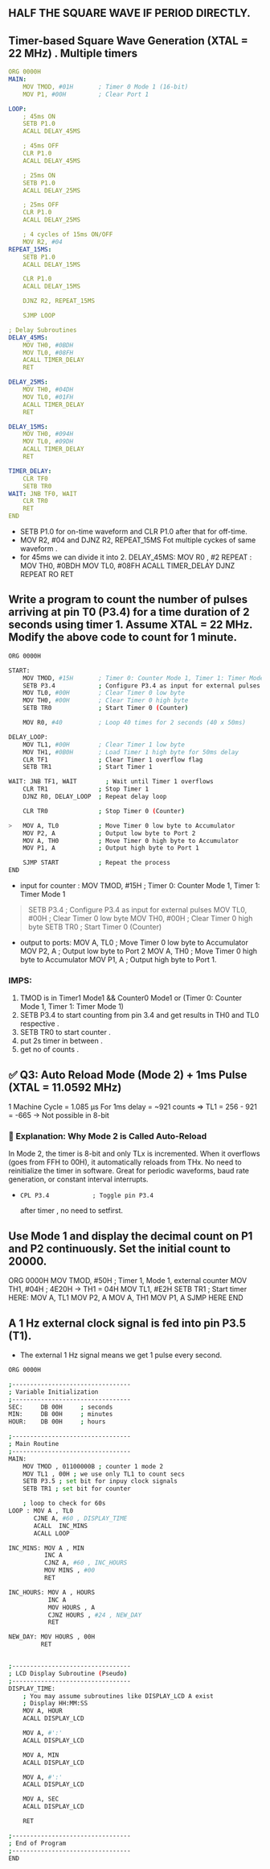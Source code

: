 ## HALF THE SQUARE WAVE IF PERIOD DIRECTLY. 

## Timer-based Square Wave Generation (XTAL = 22 MHz)  . Multiple timers
```yml
ORG 0000H
MAIN:
    MOV TMOD, #01H       ; Timer 0 Mode 1 (16-bit)
    MOV P1, #00H         ; Clear Port 1

LOOP:
    ; 45ms ON
    SETB P1.0
    ACALL DELAY_45MS

    ; 45ms OFF
    CLR P1.0
    ACALL DELAY_45MS

    ; 25ms ON
    SETB P1.0
    ACALL DELAY_25MS

    ; 25ms OFF
    CLR P1.0
    ACALL DELAY_25MS

    ; 4 cycles of 15ms ON/OFF
    MOV R2, #04
REPEAT_15MS:
    SETB P1.0
    ACALL DELAY_15MS

    CLR P1.0
    ACALL DELAY_15MS

    DJNZ R2, REPEAT_15MS

    SJMP LOOP

; Delay Subroutines
DELAY_45MS:
    MOV TH0, #0BDH
    MOV TL0, #08FH
    ACALL TIMER_DELAY
    RET

DELAY_25MS:
    MOV TH0, #04DH
    MOV TL0, #01FH
    ACALL TIMER_DELAY
    RET

DELAY_15MS:
    MOV TH0, #094H
    MOV TL0, #09DH
    ACALL TIMER_DELAY
    RET

TIMER_DELAY:
    CLR TF0
    SETB TR0
WAIT: JNB TF0, WAIT
    CLR TR0
    RET
END

```

-  SETB P1.0 for on-time waveform and CLR P1.0 after that for off-time.
-   MOV R2, #04
and DJNZ R2, REPEAT_15MS
Fot multiple cyckes of same waveform .
- for 45ms we can divide it into 2.
DELAY_45MS:
    MOV R0 , #2
REPEAT :  
    MOV TH0, #0BDH
    MOV TL0, #08FH
    ACALL TIMER_DELAY
    DJNZ REPEAT RO
    RET

## Write a program to count the number of pulses arriving at pin T0 (P3.4) for a time duration of 2 seconds using timer 1. Assume XTAL = 22 MHz. Modify the above code to count for 1 minute.
```sh 
ORG 0000H

START:
    MOV TMOD, #15H       ; Timer 0: Counter Mode 1, Timer 1: Timer Mode 1
    SETB P3.4            ; Configure P3.4 as input for external pulses
    MOV TL0, #00H        ; Clear Timer 0 low byte
    MOV TH0, #00H        ; Clear Timer 0 high byte
    SETB TR0             ; Start Timer 0 (Counter)

    MOV R0, #40          ; Loop 40 times for 2 seconds (40 x 50ms)

DELAY_LOOP:
    MOV TL1, #00H        ; Clear Timer 1 low byte
    MOV TH1, #0B0H       ; Load Timer 1 high byte for 50ms delay
    CLR TF1              ; Clear Timer 1 overflow flag
    SETB TR1             ; Start Timer 1

WAIT: JNB TF1, WAIT        ; Wait until Timer 1 overflows
    CLR TR1              ; Stop Timer 1
    DJNZ R0, DELAY_LOOP  ; Repeat delay loop

    CLR TR0              ; Stop Timer 0 (Counter)

>   MOV A, TL0           ; Move Timer 0 low byte to Accumulator
    MOV P2, A            ; Output low byte to Port 2
    MOV A, TH0           ; Move Timer 0 high byte to Accumulator
    MOV P1, A            ; Output high byte to Port 1

    SJMP START           ; Repeat the process
END
``` 

- input for counter :
    MOV TMOD, #15H       ; Timer 0: Counter Mode 1, Timer 1: Timer Mode 1
>    SETB P3.4            ; Configure P3.4 as input for external pulses
    MOV TL0, #00H        ; Clear Timer 0 low byte
    MOV TH0, #00H        ; Clear Timer 0 high byte
    SETB TR0             ; Start Timer 0 (Counter)

-  output to ports:
    MOV A, TL0           ; Move Timer 0 low byte to Accumulator
    MOV P2, A            ; Output low byte to Port 2
    MOV A, TH0           ; Move Timer 0 high byte to Accumulator
    MOV P1, A            ; Output high byte to Port 1.

### IMPS:
1. TMOD is in Timer1 Mode1 && Counter0 Mode1 or (Timer 0: Counter Mode 1, Timer 1: Timer Mode 1)
2. SETB P3.4      to start counting from pin 3.4 and get results in TH0 and TL0 respective .
3. SETB TR0  to start counter .
4. put 2s timer in between .
5. get no of counts . 

## ✅ Q3: Auto Reload Mode (Mode 2) + 1ms Pulse (XTAL = 11.0592 MHz)
1 Machine Cycle = 1.085 µs
For 1ms delay = ~921 counts ⇒ TL1 = 256 - 921 = -665 → Not possible in 8-bit

### 📘 Explanation: Why Mode 2 is Called Auto-Reload
In Mode 2, the timer is 8-bit and only TLx is incremented.
When it overflows (goes from FFH to 00H), it automatically reloads from THx.
No need to reinitialize the timer in software.
Great for periodic waveforms, baud rate generation, or constant interval interrupts.

-     CPL P3.4            ; Toggle pin P3.4
  after timer , no need to setfirst.

## Use Mode 1 and display the decimal count on P1 and P2 continuously. Set the initial count to 20000.
ORG 0000H
MOV TMOD, #50H        ; Timer 1, Mode 1, external counter
MOV TH1, #04H         ; 4E20H → TH1 = 04H
MOV TL1, #E2H
SETB TR1              ; Start timer
HERE:
    MOV A, TL1
    MOV P2, A
    MOV A, TH1
    MOV P1, A
    SJMP HERE
END


## A 1 Hz external clock signal is fed into pin P3.5 (T1).

- The external 1 Hz signal means we get 1 pulse every second.
```sh 
ORG 0000H

;---------------------------------
; Variable Initialization
;---------------------------------
SEC:     DB 00H     ; seconds
MIN:     DB 00H     ; minutes
HOUR:    DB 00H     ; hours

;---------------------------------
; Main Routine
;---------------------------------
MAIN:
    MOV TMOD , 01100000B ; counter 1 mode 2 
    MOV TL1 , 00H ; we use only TL1 to count secs 
    SETB P3.5 ; set bit for inpuy clock signals 
    SETB TR1 ; set bit for counter 

    ; loop to check for 60s 
LOOP : MOV A , TL0 
       CJNE A, #60 , DISPLAY_TIME 
       ACALL  INC_MINS
       ACALL LOOP

INC_MINS: MOV A , MIN 
          INC A 
          CJNZ A, #60 , INC_HOURS
          MOV MINS , #00
          RET

INC_HOURS: MOV A , HOURS 
           INC A
           MOV HOURS , A
           CJNZ HOURS , #24 , NEW_DAY
           RET

NEW_DAY: MOV HOURS , 00H
         RET


;---------------------------------
; LCD Display Subroutine (Pseudo)
;---------------------------------
DISPLAY_TIME:
    ; You may assume subroutines like DISPLAY_LCD A exist
    ; Display HH:MM:SS
    MOV A, HOUR
    ACALL DISPLAY_LCD

    MOV A, #':'
    ACALL DISPLAY_LCD

    MOV A, MIN
    ACALL DISPLAY_LCD

    MOV A, #':'
    ACALL DISPLAY_LCD

    MOV A, SEC
    ACALL DISPLAY_LCD

    RET

;---------------------------------
; End of Program
;---------------------------------
END


